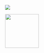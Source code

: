 ![](https://komarev.com/ghpvc/?username=dimlycore&color=A3AFCC&label=♡)

<img src="https://i.ibb.co/W470zKcJ/7463d78d184c43bb878ee9b63d5e8652.gif" width="110">
<!--
**dimlycore/dimlycore** is a ✨ _special_ ✨ repository because its `README.md` (this file) appears on your GitHub profile.

Here are some ideas to get you started:

- 🔭 I’m currently working on ...
- 🌱 I’m currently learning ...
- 👯 I’m looking to collaborate on ...
- 🤔 I’m looking for help with ...
- 💬 Ask me about ...
- 📫 How to reach me: ...
- 😄 Pronouns: ...
- ⚡ Fun fact: ...
-->

